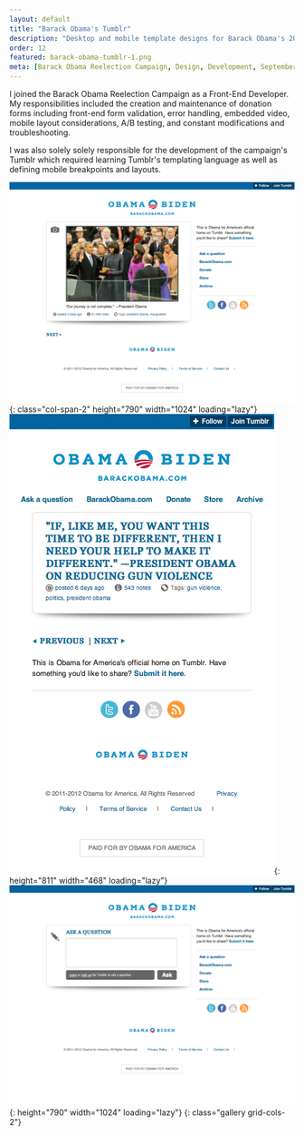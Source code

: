 ```yaml
---
layout: default
title: "Barack Obama's Tumblr"
description: "Desktop and mobile template designs for Barack Obama's 2012 reelection campaign's Tumblr page."
order: 12
featured: barack-obama-tumblr-1.png
meta: [Barack Obama Reelection Campaign, Design, Development, September 2011]
---
```


I joined the Barack Obama Reelection Campaign as a Front-End Developer. My responsibilities included the creation and maintenance of donation forms including front-end form validation, error handling, embedded video, mobile layout considerations, A/B testing, and constant modifications and troubleshooting.

I was also solely solely responsible for the development of the campaign's Tumblr which required learning Tumblr's templating language as well as defining mobile breakpoints and layouts.

![Barack Obama's Tumblr 1](/images/projects/barack-obama-tumblr-1.png){: class="col-span-2" height="790" width="1024" loading="lazy"}
![Barack Obama's Tumblr 2](/images/projects/barack-obama-tumblr-2.png){: height="811" width="468" loading="lazy"}
![Barack Obama's Tumblr 3](/images/projects/barack-obama-tumblr-3.png){: height="790" width="1024" loading="lazy"}
{: class="gallery grid-cols-2"}
